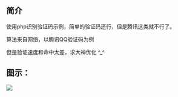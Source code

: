 ## 简介

使用php识别验证码示例，简单的验证码还行，但是腾讯这类就不行了。

算法来自网络，以腾讯QQ验证码为例

但是验证速度和命中太差，求大神优化 ^_^


<h2>图示：</h2>
<p>
    <img src="http://www.leipi.org/wp-content/uploads/2014/12/20150101155312.jpg">
</p>
